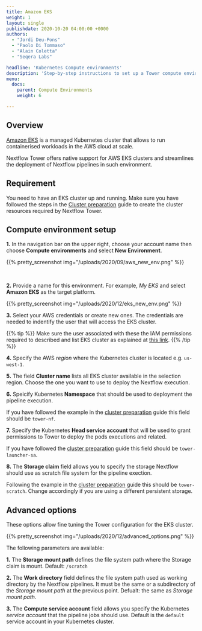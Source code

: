 ```yaml
---
title: Amazon EKS
weight: 1
layout: single
publishdate: 2020-10-20 04:00:00 +0000
authors:
  - "Jordi Deu-Pons"
  - "Paolo Di Tommaso"
  - "Alain Coletta"
  - "Seqera Labs"

headline: 'Kubernetes Compute environments'
description: 'Step-by-step instructions to set up a Tower compute environment for Amazon EKS cluster'
menu:
  docs:
    parent: Compute Environments
    weight: 6

---
```

## Overview

[Amazon EKS](https://aws.amazon.com/eks/) is a managed Kubernetes cluster that allows to run containerised workloads in the AWS cloud at scale.

Nextflow Tower offers native support for AWS EKS clusters and streamlines the deployment
of Nextflow pipelines in such environment.

## Requirement

You need to have an EKS cluster up and running. Make sure you have followed
the steps in the [Cluster preparation](https://github.com/seqeralabs/nf-tower-k8s/blob/master/cluster-preparation.md) guide to create the cluster resources required by Nextflow Tower.


## Compute environment setup  


**1.** In the navigation bar on the upper right, choose your account name then choose **Compute environments** and select **New Environment**.

{{% pretty_screenshot img="/uploads/2020/09/aws_new_env.png" %}}

</br>

**2.** Provide a name for this environment. For example, *My EKS* and select **Amazon EKS** as the target platform.

{{% pretty_screenshot img="/uploads/2020/12/eks_new_env.png" %}}

**3.** Select your AWS credentials or create new ones. The credentials are needed to indentify the user that will access the EKS cluster.

{{% tip %}}
Make sure the user associated with these the IAM permissions required to described and 
list EKS cluster as explained at [this link](https://github.com/seqeralabs/nf-tower-k8s/blob/master/cluster-preparation.md#4-amazon-eks-specific-setting). 
{{% /tip %}}

**4.** Specify the AWS *region* where the Kubernetes cluster is located e.g. `us-west-1`. 

**5.** The field **Cluster name** lists all EKS cluster available in the selection region. Choose the one you want to use to deploy the Nextflow execution.

**6.** Speicify Kubernetes **Namespace** that should be used to deployment the pipeline execution. 

If you have followed the example in the [cluster preparation](https://github.com/seqeralabs/nf-tower-k8s/blob/master/cluster-preparation.md#2-service-account--role-creation) guide this field should be `tower-nf`.

**7.** Specify the Kubernetes **Head service account** that will be used to grant permissions to Tower to deploy the pods executions and related. 

If you have followed the [cluster preparation](https://github.com/seqeralabs/nf-tower-k8s/blob/master/cluster-preparation.md#2-service-account--role-creation) guide this field should be `tower-launcher-sa`. 

**8.** The **Storage claim** field allows you to specify the storage Nextflow should use as 
scratch file system for the pipeline exection. 

Following the example in the [cluster preparation](https://github.com/seqeralabs/nf-tower-k8s/blob/master/cluster-preparation.md#3-storage-configuration) guide this should be `tower-scratch`. Change accordingly if you are using a different persistent storage. 


## Advanced options

These options allow fine tuning the Tower configuration for the EKS cluster. 


{{% pretty_screenshot img="/uploads/2020/12/advanced_options.png" %}}
<br>

The following parameters are available:

**1.** The **Storage mount path** defines the file system path where the Storage claim is mount. Default: `/scratch`

**2.** The **Work directory** field defines the file system path used as working directory by the Nextflow pipelines. It must be the same or a subdirectory of the *Storage mount path* at the previous point. Defualt: the same as *Storage mount path*.

**3.** The  **Compute service account** field allows you specify the Kubernetes *service account* that the pipeline jobs should use. Default is the `default` service account in your Kubernetes cluster.
